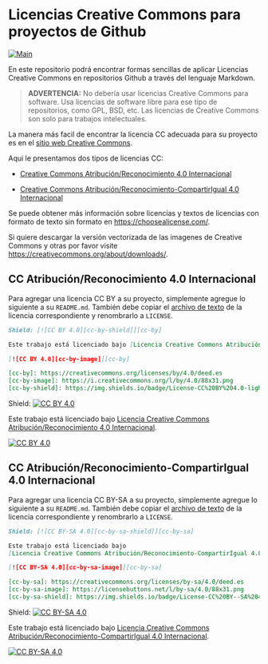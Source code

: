 # Licencias Creative Commons para proyectos de Github

[![Main](https://img.shields.io/badge/main%20language-EN-blue)](/../../)

En este repositorio podrá encontrar formas sencillas de aplicar Licencias Creative Commons
en repositorios Github a través del lenguaje Markdown.

> **ADVERTENCIA:**
> No debería usar licencias Creative Commons para software.
> Usa licencias de software libre para ese tipo de repositorios, como GPL, BSD, etc.
> Las licencias de Creative Commons son solo para trabajos intelectuales.

La manera más facil de encontrar la licencia CC adecuada para su proyecto es en el
[sitio web Creative Commons](https://creativecommons.org/choose/).

Aqui le presentamos dos tipos de licencias CC:
* [Creative Commons Atribución/Reconocimiento 4.0 Internacional](#cc-atribuciónreconocimiento-40-internacional)

* [Creative Commons Atribución/Reconocimiento-CompartirIgual 4.0 Internacional](#cc-atribuciónreconocimiento-CompartirIgual-40-internacional)

Se puede obtener más información sobre licencias y textos de licencias con formato de texto sin formato
en https://choosealicense.com/.

Si quiere descargar la versión vectorizada de las imagenes de Creative Commons
y otras por favor visite https://creativecommons.org/about/downloads/.

## CC Atribución/Reconocimiento 4.0 Internacional

Para agregar una licencia CC BY a su proyecto, simplemente agregue lo siguiente a su
`README.md`. También debe copiar el [archivo de texto](LICENSE-CC-BY) de la licencia correspondiente y 
renombrarlo a `LICENSE`.

```markdown
Shield: [![CC BY 4.0][cc-by-shield]][cc-by]

Este trabajo está licenciado bajo [Licencia Creative Commons Atribución/Reconocimiento 4.0 Internacional][cc-by].

[![CC BY 4.0][cc-by-image]][cc-by]

[cc-by]: https://creativecommons.org/licenses/by/4.0/deed.es
[cc-by-image]: https://i.creativecommons.org/l/by/4.0/88x31.png
[cc-by-shield]: https://img.shields.io/badge/License-CC%20BY%204.0-lightgrey.svg
```

Shield: [![CC BY 4.0][cc-by-shield]][cc-by]

Este trabajo está licenciado bajo [Licencia Creative Commons Atribución/Reconocimiento 4.0 Internacional][cc-by].

[![CC BY 4.0][cc-by-image]][cc-by]

[cc-by]: https://creativecommons.org/licenses/by/4.0/deed.es
[cc-by-image]: https://i.creativecommons.org/l/by/4.0/88x31.png
[cc-by-shield]: https://img.shields.io/badge/License-CC%20BY%204.0-lightgrey.svg


## CC Atribución/Reconocimiento-CompartirIgual 4.0 Internacional
Para agregar una licencia CC BY-SA a su proyecto, simplemente agregue lo siguiente a su
`README.md`. También debe copiar el [archivo de texto](LICENSE-CC-BY-SA) de la licencia correspondiente y
renombrarlo a `LICENSE`.

```markdown
Shield: [![CC BY-SA 4.0][cc-by-sa-shield]][cc-by-sa]

Este trabajo está licenciado bajo
[Licencia Creative Commons Atribución/Reconocimiento-CompartirIgual 4.0 Internacional][cc-by-sa].

[![CC BY-SA 4.0][cc-by-sa-image]][cc-by-sa]

[cc-by-sa]: https://creativecommons.org/licenses/by-sa/4.0/deed.es
[cc-by-sa-image]: https://licensebuttons.net/l/by-sa/4.0/88x31.png
[cc-by-sa-shield]: https://img.shields.io/badge/License-CC%20BY--SA%204.0-lightgrey.svg
```

Shield: [![CC BY-SA 4.0][cc-by-sa-shield]][cc-by-sa]

Este trabajo está licenciado bajo [ Licencia Creative Commons Atribución/Reconocimiento-CompartirIgual 4.0 Internacional][cc-by-sa].

[![CC BY-SA 4.0][cc-by-sa-image]][cc-by-sa]

[cc-by-sa]: https://creativecommons.org/licenses/by-sa/4.0/deed.es
[cc-by-sa-image]: https://licensebuttons.net/l/by-sa/4.0/88x31.png
[cc-by-sa-shield]: https://img.shields.io/badge/License-CC%20BY--SA%204.0-lightgrey.svg
